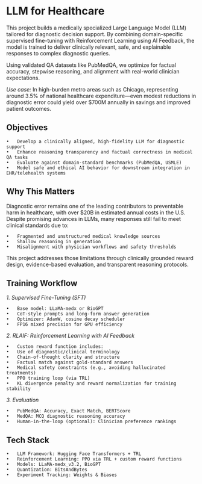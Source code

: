 # LLM for Healthcare
This project builds a medically specialized Large Language Model (LLM) tailored for diagnostic decision support. By combining domain-specific supervised fine-tuning with Reinforcement Learning using AI Feedback, the model is trained to deliver clinically relevant, safe, and explainable responses to complex diagnostic queries.

Using validated QA datasets like PubMedQA, we optimize for factual accuracy, stepwise reasoning, and alignment with real-world clinician expectations.

_Use case:_ In high-burden metro areas such as Chicago, representing around 3.5% of national healthcare expenditure—even modest reductions in diagnostic error could yield over $700M annually in savings and improved patient outcomes.

## Objectives
	•	Develop a clinically aligned, high-fidelity LLM for diagnostic support
	•	Enhance reasoning transparency and factual correctness in medical QA tasks
	•	Evaluate against domain-standard benchmarks (PubMedQA, USMLE)
	•	Model safe and ethical AI behavior for downstream integration in EHR/telehealth systems

## Why This Matters
Diagnostic error remains one of the leading contributors to preventable harm in healthcare, with over $20B in estimated annual costs in the U.S. Despite promising advances in LLMs, many responses still fail to meet clinical standards due to:

	•	Fragmented and unstructured medical knowledge sources
	•	Shallow reasoning in generation
	•	Misalignment with physician workflows and safety thresholds

This project addresses those limitations through clinically grounded reward design, evidence-based evaluation, and transparent reasoning protocols.


## Training Workflow

_1. Supervised Fine-Tuning (SFT)_

	•	Base model: LLaMA-medx or BioGPT
	•	CoT-style prompts and long-form answer generation
	•	Optimizer: AdamW, cosine decay scheduler
	•	FP16 mixed precision for GPU efficiency

_2. RLAIF: Reinforcement Learning with AI Feedback_

	•	Custom reward function includes:
	•	Use of diagnostic/clinical terminology
	•	Chain-of-thought clarity and structure
	•	Factual match against gold-standard answers
	•	Medical safety constraints (e.g., avoiding hallucinated treatments)
	•	PPO training loop (via TRL)
	•	KL divergence penalty and reward normalization for training stability

_3. Evaluation_

	•	PubMedQA: Accuracy, Exact Match, BERTScore
	•	MedQA: MCQ diagnostic reasoning accuracy
	•	Human-in-the-loop (optional): Clinician preference rankings

## Tech Stack

	•	LLM Framework: Hugging Face Transformers + TRL
	•	Reinforcement Learning: PPO via TRL + custom reward functions
	•	Models: LLaMA-medx_v3.2, BioGPT
	•	Quantization: BitsAndBytes
	•	Experiment Tracking: Weights & Biases
